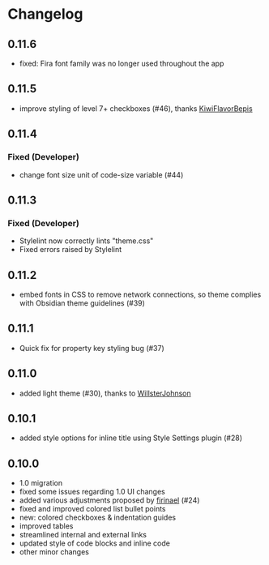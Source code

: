 # Changelog

## 0.11.6

- fixed: Fira font family was no longer used throughout the app

## 0.11.5

- improve styling of level 7+ checkboxes (#46), thanks [KiwiFlavorBepis](https://github.com/KiwiFlavorBepis)

## 0.11.4

### Fixed (Developer)

- change font size unit of code-size variable (#44)

## 0.11.3

### Fixed (Developer)

- Stylelint now correctly lints "theme.css"
- Fixed errors raised by Stylelint

## 0.11.2

- embed fonts in CSS to remove network connections, so theme complies with Obsidian theme guidelines (#39)

## 0.11.1

- Quick fix for property key styling bug (#37)

## 0.11.0

- added light theme (#30), thanks to [WillsterJohnson](https://github.com/WillsterJohnson)

## 0.10.1

- added style options for inline title using Style Settings plugin (#28)

## 0.10.0

- 1.0 migration
- fixed some issues regarding 1.0 UI changes
- added various adjustments proposed by [firinael](https://github.com/firinael) (#24)
- fixed and improved colored list bullet points
- new: colored checkboxes & indentation guides
- improved tables
- streamlined internal and external links
- updated style of code blocks and inline code
- other minor changes
